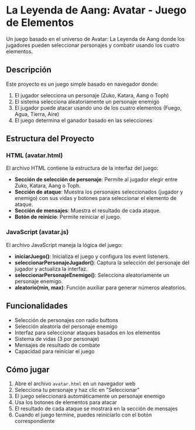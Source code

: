 # La Leyenda de Aang: Avatar - Juego de Elementos

Un juego basado en el universo de Avatar: La Leyenda de Aang donde los jugadores pueden seleccionar personajes y combatir usando los cuatro elementos.

## Descripción

Este proyecto es un juego simple basado en navegador donde:
1. El jugador selecciona un personaje (Zuko, Katara, Aang o Toph)
2. El sistema selecciona aleatoriamente un personaje enemigo
3. El jugador puede atacar usando uno de los cuatro elementos (Fuego, Agua, Tierra, Aire)
4. El juego determina el ganador basado en las selecciones

## Estructura del Proyecto

### HTML (avatar.html)

El archivo HTML contiene la estructura de la interfaz del juego:

- **Sección de selección de personaje**: Permite al jugador elegir entre Zuko, Katara, Aang o Toph.
- **Sección de ataque**: Muestra los personajes seleccionados (jugador y enemigo) con sus vidas y botones para seleccionar el elemento de ataque.
- **Sección de mensajes**: Muestra el resultado de cada ataque.
- **Botón de reinicio**: Permite reiniciar el juego.

### JavaScript (avatar.js)

El archivo JavaScript maneja la lógica del juego:

- **iniciarJuego()**: Inicializa el juego y configura los event listeners.
- **seleccionarPersonajeJugador()**: Captura la selección del personaje del jugador y actualiza la interfaz.
- **seleccionarPersonajeEnemigo()**: Selecciona aleatoriamente un personaje enemigo.
- **aleatorio(min, max)**: Función auxiliar para generar números aleatorios.

## Funcionalidades

- Selección de personajes con radio buttons
- Selección aleatoria del personaje enemigo
- Interfaz para seleccionar ataques basados en los elementos
- Sistema de vidas (3 por personaje)
- Mensajes de resultado de combate
- Capacidad para reiniciar el juego

## Cómo jugar

1. Abre el archivo `avatar.html` en un navegador web
2. Selecciona tu personaje y haz clic en "Seleccionar"
3. El juego seleccionará automáticamente un personaje enemigo
4. Usa los botones de elementos para atacar
5. El resultado de cada ataque se mostrará en la sección de mensajes
6. Cuando el juego termine, puedes reiniciarlo con el botón correspondiente 